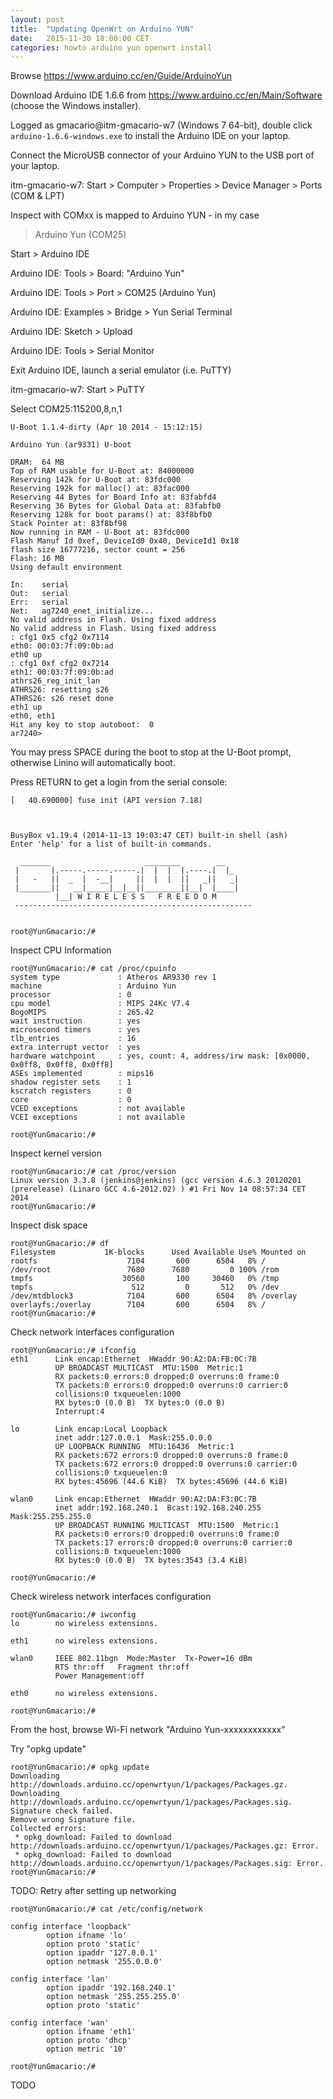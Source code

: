 ```yaml
---
layout: post
title:  "Updating OpenWrt on Arduino YUN"
date:   2015-11-30 18:00:00 CET
categories: howto arduino yun openwrt install
---
```


Browse <https://www.arduino.cc/en/Guide/ArduinoYun>

Download Arduino IDE 1.6.6 from <https://www.arduino.cc/en/Main/Software> (choose the Windows installer).

Logged as gmacario@itm-gmacario-w7 (Windows 7 64-bit), double click `arduino-1.6.6-windows.exe` to install the Arduino IDE on your laptop.

Connect the MicroUSB connector of your Arduino YUN to the USB port of your laptop.

itm-gmacario-w7: Start > Computer > Properties > Device Manager > Ports (COM & LPT)

Inspect with COMxx is mapped to Arduino YUN - in my case

> Arduino Yun (COM25)

Start > Arduino IDE

Arduino IDE: Tools > Board: "Arduino Yun"

Arduino IDE: Tools > Port > COM25 (Arduino Yun)

Arduino IDE: Examples > Bridge > Yun Serial Terminal

Arduino IDE: Sketch > Upload

Arduino IDE: Tools > Serial Monitor

Exit Arduino IDE, launch a serial emulator (i.e. PuTTY)

itm-gmacario-w7: Start > PuTTY

Select COM25:115200,8,n,1

```
U-Boot 1.1.4-dirty (Apr 10 2014 - 15:12:15)

Arduino Yun (ar9331) U-boot

DRAM:  64 MB
Top of RAM usable for U-Boot at: 84000000
Reserving 142k for U-Boot at: 83fdc000
Reserving 192k for malloc() at: 83fac000
Reserving 44 Bytes for Board Info at: 83fabfd4
Reserving 36 Bytes for Global Data at: 83fabfb0
Reserving 128k for boot params() at: 83f8bfb0
Stack Pointer at: 83f8bf98
Now running in RAM - U-Boot at: 83fdc000
Flash Manuf Id 0xef, DeviceId0 0x40, DeviceId1 0x18
flash size 16777216, sector count = 256
Flash: 16 MB
Using default environment

In:    serial
Out:   serial
Err:   serial
Net:   ag7240_enet_initialize...
No valid address in Flash. Using fixed address
No valid address in Flash. Using fixed address
: cfg1 0x5 cfg2 0x7114
eth0: 00:03:7f:09:0b:ad
eth0 up
: cfg1 0xf cfg2 0x7214
eth1: 00:03:7f:09:0b:ad
athrs26_reg_init_lan
ATHRS26: resetting s26
ATHRS26: s26 reset done
eth1 up
eth0, eth1
Hit any key to stop autoboot:  0
ar7240>
```

You may press SPACE during the boot to stop at the U-Boot prompt, otherwise Linino will automatically boot.

Press RETURN to get a login from the serial console:

```
[   40.690000] fuse init (API version 7.18)



BusyBox v1.19.4 (2014-11-13 19:03:47 CET) built-in shell (ash)
Enter 'help' for a list of built-in commands.

  _______                     ________        __
 |       |.-----.-----.-----.|  |  |  |.----.|  |_
 |   -   ||  _  |  -__|     ||  |  |  ||   _||   _|
 |_______||   __|_____|__|__||________||__|  |____|
          |__| W I R E L E S S   F R E E D O M
 -----------------------------------------------------


root@YunGmacario:/#
```

Inspect CPU Information

```
root@YunGmacario:/# cat /proc/cpuinfo
system type             : Atheros AR9330 rev 1
machine                 : Arduino Yun
processor               : 0
cpu model               : MIPS 24Kc V7.4
BogoMIPS                : 265.42
wait instruction        : yes
microsecond timers      : yes
tlb_entries             : 16
extra interrupt vector  : yes
hardware watchpoint     : yes, count: 4, address/irw mask: [0x0000, 0x0ff8, 0x0ff8, 0x0ff8]
ASEs implemented        : mips16
shadow register sets    : 1
kscratch registers      : 0
core                    : 0
VCED exceptions         : not available
VCEI exceptions         : not available

root@YunGmacario:/#
```

Inspect kernel version

```
root@YunGmacario:/# cat /proc/version
Linux version 3.3.8 (jenkins@jenkins) (gcc version 4.6.3 20120201 (prerelease) (Linaro GCC 4.6-2012.02) ) #1 Fri Nov 14 08:57:34 CET 2014
root@YunGmacario:/#
```

Inspect disk space

```
root@YunGmacario:/# df
Filesystem           1K-blocks      Used Available Use% Mounted on
rootfs                    7104       600      6504   8% /
/dev/root                 7680      7680         0 100% /rom
tmpfs                    30560       100     30460   0% /tmp
tmpfs                      512         0       512   0% /dev
/dev/mtdblock3            7104       600      6504   8% /overlay
overlayfs:/overlay        7104       600      6504   8% /
root@YunGmacario:/#
```

Check network interfaces configuration

```
root@YunGmacario:/# ifconfig
eth1      Link encap:Ethernet  HWaddr 90:A2:DA:FB:0C:7B
          UP BROADCAST MULTICAST  MTU:1500  Metric:1
          RX packets:0 errors:0 dropped:0 overruns:0 frame:0
          TX packets:0 errors:0 dropped:0 overruns:0 carrier:0
          collisions:0 txqueuelen:1000
          RX bytes:0 (0.0 B)  TX bytes:0 (0.0 B)
          Interrupt:4

lo        Link encap:Local Loopback
          inet addr:127.0.0.1  Mask:255.0.0.0
          UP LOOPBACK RUNNING  MTU:16436  Metric:1
          RX packets:672 errors:0 dropped:0 overruns:0 frame:0
          TX packets:672 errors:0 dropped:0 overruns:0 carrier:0
          collisions:0 txqueuelen:0
          RX bytes:45696 (44.6 KiB)  TX bytes:45696 (44.6 KiB)

wlan0     Link encap:Ethernet  HWaddr 90:A2:DA:F3:0C:7B
          inet addr:192.168.240.1  Bcast:192.168.240.255  Mask:255.255.255.0
          UP BROADCAST RUNNING MULTICAST  MTU:1500  Metric:1
          RX packets:0 errors:0 dropped:0 overruns:0 frame:0
          TX packets:17 errors:0 dropped:0 overruns:0 carrier:0
          collisions:0 txqueuelen:1000
          RX bytes:0 (0.0 B)  TX bytes:3543 (3.4 KiB)

root@YunGmacario:/#
```

Check wireless network interfaces configuration

```
root@YunGmacario:/# iwconfig
lo        no wireless extensions.

eth1      no wireless extensions.

wlan0     IEEE 802.11bgn  Mode:Master  Tx-Power=16 dBm
          RTS thr:off   Fragment thr:off
          Power Management:off

eth0      no wireless extensions.

root@YunGmacario:/#
```

From the host, browse Wi-Fi network "Arduino Yun-xxxxxxxxxxxx"

Try "opkg update"

```
root@YunGmacario:/# opkg update
Downloading http://downloads.arduino.cc/openwrtyun/1/packages/Packages.gz.
Downloading http://downloads.arduino.cc/openwrtyun/1/packages/Packages.sig.
Signature check failed.
Remove wrong Signature file.
Collected errors:
 * opkg_download: Failed to download http://downloads.arduino.cc/openwrtyun/1/packages/Packages.gz: Error.
 * opkg_download: Failed to download http://downloads.arduino.cc/openwrtyun/1/packages/Packages.sig: Error.
root@YunGmacario:/#
```

TODO: Retry after setting up networking

```
root@YunGmacario:/# cat /etc/config/network

config interface 'loopback'
        option ifname 'lo'
        option proto 'static'
        option ipaddr '127.0.0.1'
        option netmask '255.0.0.0'

config interface 'lan'
        option ipaddr '192.168.240.1'
        option netmask '255.255.255.0'
        option proto 'static'

config interface 'wan'
        option ifname 'eth1'
        option proto 'dhcp'
        option metric '10'

root@YunGmacario:/#
```

TODO

<!-- EOF -->
